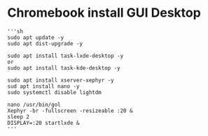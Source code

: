 # Chromebook install GUI Desktop

    '''sh
    sudo apt update -y
    sudo apt dist-upgrade -y

    sudo apt install task-lxde-desktop -y
    or
    sudo apt install task-kde-desktop -y

    sudo apt install xserver-xephyr -y
    sud apt install nano -y
    sudo systemctl disable lightdm

    nano /usr/bin/gol
    Xephyr -br -fullscreen -resizeable :20 &
    sleep 2
    DISPLAY=:20 startlxde &
    '''
